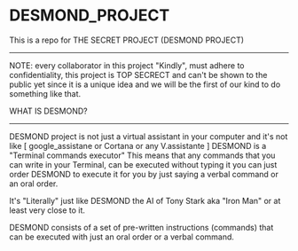 # DESMOND_PROJECT
This is a repo for THE SECRET PROJECT  (DESMOND PROJECT)
________________________________________________________

NOTE:
every collaborator in this project "Kindly", must adhere to confidentiality, this project is TOP SECRECT and can't be shown to the public yet since it is a unique idea and we will be the first of our kind to do something like that.





WHAT IS DESMOND?
_______________

DESMOND project is not just a virtual assistant in your computer and it's not like [ google_assistane or Cortana or any V.assistante ]
DESMOND is a "Terminal commands executor" This means that any commands that you can write in your Terminal, can be executed without typing it you can just order DESMOND to execute it for you by just saying a verbal command or an oral order.

It's "Literally" just like DESMOND the AI of Tony Stark aka "Iron Man" or at least very close to it.

DESMOND consists of a set of pre-written instructions (commands) that can be executed  with just an oral order or a verbal command.
